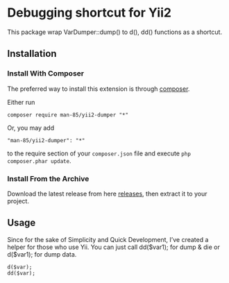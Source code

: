 Debugging shortcut for Yii2
======================
This package wrap VarDumper::dump() to d(), dd() functions as a shortcut.

Installation
------------
### Install With Composer

The preferred way to install this extension is through [composer](http://getcomposer.org/download/).

Either run

```
composer require man-85/yii2-dumper "*"
```

Or, you may add

```
"man-85/yii2-dumper": "*"
```

to the require section of your `composer.json` file and execute `php composer.phar update`.

### Install From the Archive

Download the latest release from here [releases](https://github.com/man-85/yii2-dumper/releases), then extract it to your project.

Usage
------------
Since for the sake of Simplicity and Quick Development, I’ve created a helper for those who use Yii. You can just call dd($var1); for dump & die or d($var1); for dump data.

```
d($var);
dd($var);
```

